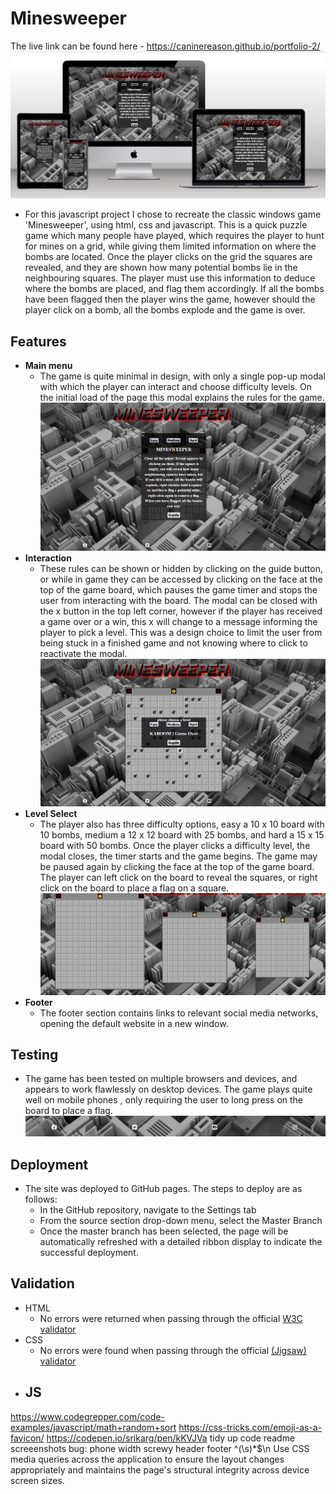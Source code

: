 # Minesweeper

The live link can be found here - https://caninereason.github.io/portfolio-2/
![alt text](assets/images/mdwg.png)
- For this javascript project I chose to recreate the classic windows game 'Minesweeper', using html, css and javascript. This is a quick puzzle game which many people have played, which requires the player to hunt for mines on a grid, while giving them limited information on where the bombs are located. Once the player clicks on the grid the squares are revealed, and they are shown how many potential bombs lie in the neighbouring squares. The player must use this information to deduce where the bombs are placed, and flag them accordingly. If all the bombs have been flagged then the player wins the game, however should the player click on a bomb, all the bombs explode and the game is over.

## Features
- __Main menu__
  - The game is quite minimal in design, with only a single pop-up modal with which the player can interact and choose difficulty levels. On the initial load of the page this modal explains the rules for the game.
![alt text](assets/images/home.png)
- __Interaction__
  - These rules can be shown or hidden by clicking on the guide button, or while in game they can be accessed by clicking on the face at the top of the game board, which pauses the game timer and stops the user from interacting with the board. The modal can be closed with the x button in the top left corner, however if the player has received a game over or a win, this x will change to a message informing the player to pick a level. This was a design choice to limit the user from being stuck in a finished game and not knowing where to click to reactivate the modal.
 ![alt text](assets/images/lvl.png)
 - __Level Select__
   - The player also has three difficulty options, easy a 10 x 10 board with 10 bombs, medium a 12 x 12 board with 25 bombs, and hard a 15 x 15 board with 50 bombs. Once the player clicks a difficulty level, the modal closes, the timer starts and the game begins. The game may be paused again by clicking the face at the top of the game board. The player can left click on the board to reveal the squares, or right click on the board to place a flag on a square.
![alt text](assets/images/lvls.png)
- __Footer__
   - The footer section contains links to relevant social media networks, opening the default website in a new window.

## Testing
   - The game has been tested on multiple browsers and devices, and appears to work flawlessly on desktop devices. The game plays quite well on  mobile phones , only requiring the user to long press on the board to place a flag.
![alt text](assets/images/foot.png)
## Deployment

- The site was deployed to GitHub pages. The steps to deploy are as follows: 
  - In the GitHub repository, navigate to the Settings tab 
  - From the source section drop-down menu, select the Master Branch
  - Once the master branch has been selected, the page will be automatically refreshed with a detailed ribbon display to indicate the successful deployment. 


## Validation

- HTML
  - No errors were returned when passing through the official [W3C validator](https://validator.w3.org/nu/?doc=https%3A%2F%2Fcaninereason.github.io%2Fportfolio-2)
- CSS
  - No errors were found when passing through the official [(Jigsaw) validator](https://jigsaw.w3.org/css-validator/validator?uri=https%3A%2F%2Fcaninereason.github.io%2Fportfolio-2%2Fassets%2Fcss%2Fstyle.css&profile=css3svg&usermedium=all&warning=1&vextwarning=&lang=en)
- JS
  -
  





















https://www.codegrepper.com/code-examples/javascript/math+random+sort
https://css-tricks.com/emoji-as-a-favicon/
https://codepen.io/srikarg/pen/kKVJVa
tidy up code
readme
screeenshots
bug: phone width screwy
header footer 
^(\s)*$\n
Use CSS media queries across the application to ensure the layout changes appropriately and maintains the page's structural integrity across device screen sizes. 